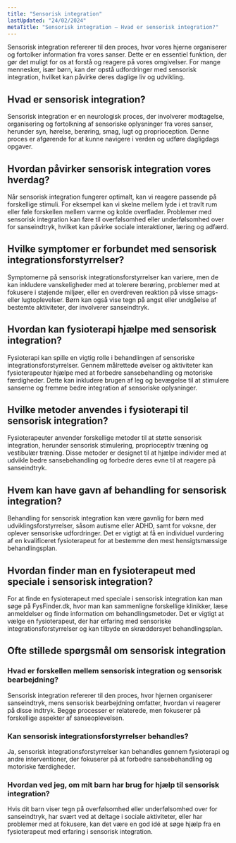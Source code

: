 ```yaml
---
title: "Sensorisk integration"
lastUpdated: "24/02/2024"
metaTitle: "Sensorisk integration – Hvad er sensorisk integration?"
---
```


Sensorisk integration refererer til den proces, hvor vores hjerne organiserer og fortolker information fra vores sanser. Dette er en essentiel funktion, der gør det muligt for os at forstå og reagere på vores omgivelser. For mange mennesker, især børn, kan der opstå udfordringer med sensorisk integration, hvilket kan påvirke deres daglige liv og udvikling.

## Hvad er sensorisk integration?

Sensorisk integration er en neurologisk proces, der involverer modtagelse, organisering og fortolkning af sensoriske oplysninger fra vores sanser, herunder syn, hørelse, berøring, smag, lugt og proprioception. Denne proces er afgørende for at kunne navigere i verden og udføre dagligdags opgaver.

## Hvordan påvirker sensorisk integration vores hverdag?

Når sensorisk integration fungerer optimalt, kan vi reagere passende på forskellige stimuli. For eksempel kan vi skelne mellem lyde i et travlt rum eller føle forskellen mellem varme og kolde overflader. Problemer med sensorisk integration kan føre til overfølsomhed eller underfølsomhed over for sanseindtryk, hvilket kan påvirke sociale interaktioner, læring og adfærd.

## Hvilke symptomer er forbundet med sensorisk integrationsforstyrrelser?

Symptomerne på sensorisk integrationsforstyrrelser kan variere, men de kan inkludere vanskeligheder med at tolerere berøring, problemer med at fokusere i støjende miljøer, eller en overdreven reaktion på visse smags- eller lugtoplevelser. Børn kan også vise tegn på angst eller undgåelse af bestemte aktiviteter, der involverer sanseindtryk.

## Hvordan kan fysioterapi hjælpe med sensorisk integration?

Fysioterapi kan spille en vigtig rolle i behandlingen af sensoriske integrationsforstyrrelser. Gennem målrettede øvelser og aktiviteter kan fysioterapeuter hjælpe med at forbedre sansebehandling og motoriske færdigheder. Dette kan inkludere brugen af leg og bevægelse til at stimulere sanserne og fremme bedre integration af sensoriske oplysninger.

## Hvilke metoder anvendes i fysioterapi til sensorisk integration?

Fysioterapeuter anvender forskellige metoder til at støtte sensorisk integration, herunder sensorisk stimulering, proprioceptiv træning og vestibulær træning. Disse metoder er designet til at hjælpe individer med at udvikle bedre sansebehandling og forbedre deres evne til at reagere på sanseindtryk.

## Hvem kan have gavn af behandling for sensorisk integration?

Behandling for sensorisk integration kan være gavnlig for børn med udviklingsforstyrrelser, såsom autisme eller ADHD, samt for voksne, der oplever sensoriske udfordringer. Det er vigtigt at få en individuel vurdering af en kvalificeret fysioterapeut for at bestemme den mest hensigtsmæssige behandlingsplan.

## Hvordan finder man en fysioterapeut med speciale i sensorisk integration?

For at finde en fysioterapeut med speciale i sensorisk integration kan man søge på FysFinder.dk, hvor man kan sammenligne forskellige klinikker, læse anmeldelser og finde information om behandlingsmetoder. Det er vigtigt at vælge en fysioterapeut, der har erfaring med sensoriske integrationsforstyrrelser og kan tilbyde en skræddersyet behandlingsplan.

## Ofte stillede spørgsmål om sensorisk integration

### Hvad er forskellen mellem sensorisk integration og sensorisk bearbejdning?

Sensorisk integration refererer til den proces, hvor hjernen organiserer sanseindtryk, mens sensorisk bearbejdning omfatter, hvordan vi reagerer på disse indtryk. Begge processer er relaterede, men fokuserer på forskellige aspekter af sanseoplevelsen.

### Kan sensorisk integrationsforstyrrelser behandles?

Ja, sensorisk integrationsforstyrrelser kan behandles gennem fysioterapi og andre interventioner, der fokuserer på at forbedre sansebehandling og motoriske færdigheder.

### Hvordan ved jeg, om mit barn har brug for hjælp til sensorisk integration?

Hvis dit barn viser tegn på overfølsomhed eller underfølsomhed over for sanseindtryk, har svært ved at deltage i sociale aktiviteter, eller har problemer med at fokusere, kan det være en god idé at søge hjælp fra en fysioterapeut med erfaring i sensorisk integration.